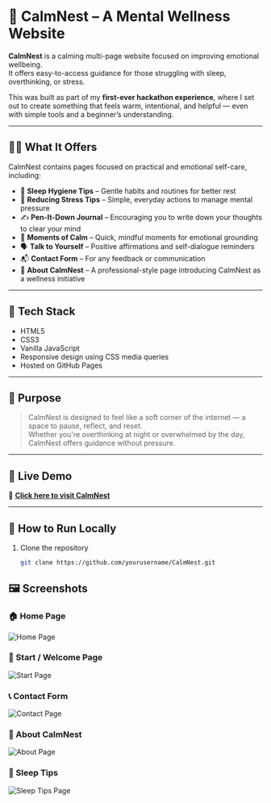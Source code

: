 # 🌿 CalmNest – A Mental Wellness Website

**CalmNest** is a calming multi-page website focused on improving emotional wellbeing.  
It offers easy-to-access guidance for those struggling with sleep, overthinking, or stress.

This was built as part of my **first-ever hackathon experience**, where I set out to create something that feels warm, intentional, and helpful — even with simple tools and a beginner’s understanding.

---

## 🧘‍♀️ What It Offers

CalmNest contains pages focused on practical and emotional self-care, including:

- 🌙 **Sleep Hygiene Tips** – Gentle habits and routines for better rest
- 🧠 **Reducing Stress Tips** – Simple, everyday actions to manage mental pressure
- ✍️ **Pen-It-Down Journal** – Encouraging you to write down your thoughts to clear your mind
- 💭 **Moments of Calm** – Quick, mindful moments for emotional grounding
- 🗣️ **Talk to Yourself** – Positive affirmations and self-dialogue reminders
- 📬 **Contact Form** – For any feedback or communication
- 🏢 **About CalmNest** – A professional-style page introducing CalmNest as a wellness initiative

---

## 📌 Tech Stack

- HTML5  
- CSS3  
- Vanilla JavaScript  
- Responsive design using CSS media queries  
- Hosted on GitHub Pages  

---

## 🎯 Purpose

> CalmNest is designed to feel like a soft corner of the internet — a space to pause, reflect, and reset.  
> Whether you're overthinking at night or overwhelmed by the day, CalmNest offers guidance without pressure.

---

## 🚀 Live Demo

🔗 **[Click here to visit CalmNest](https://niyatipandey.github.io/CalmNest/)**  

---

## 📁 How to Run Locally

1. Clone the repository  
   ```bash
   git clone https://github.com/yourusername/CalmNest.git
## 🖼️ Screenshots

### 🏠 Home Page
![Home Page](./screenshots/home.png)

### 🌄 Start / Welcome Page
![Start Page](./screenshots/start.png)

### 📞 Contact Form
![Contact Page](./screenshots/contact.png)

### 🏢 About CalmNest
![About Page](./screenshots/about.png)

### 🌙 Sleep Tips
![Sleep Tips Page](./screenshots/sleep.png)
